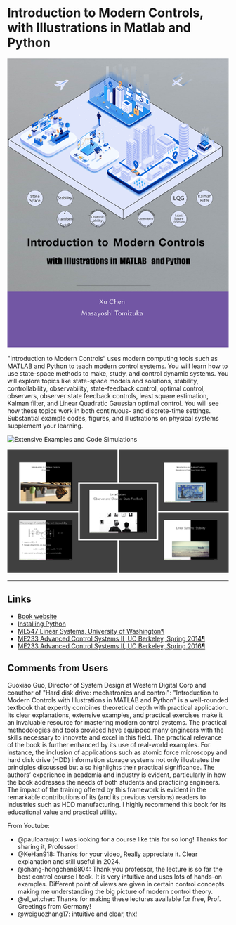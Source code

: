 # Introduction to Modern Controls, with Illustrations in Matlab and Python

![](/assets/images/frontcover.png)

"Introduction to Modern Controls“ uses modern computing tools such as MATLAB and Python to teach modern control systems. You will learn how to use state-space methods to make, study, and control dynamic systems. You will explore topics like state-space models and solutions, stability, controllability, observability, state-feedback control, optimal control, observers, observer state feedback controls, least square estimation, Kalman filter, and Linear Quadratic Gaussian optimal control. You will see how these topics work in both continuous- and discrete-time settings. Substantial example codes, figures, and illustrations on physical systems supplement your learning.

![Extensive Examples and Code Simulations](/assets/images/ample-examples.gif)

![Full-Stack Lecture Materials](/assets/images/dark-light-demo-5.jpg)

---

## Links

- [Book website](https://mcimp-book.github.io/mcimp/)
- [Installing Python](/_pages/how-to-install-python.md)
- [ME547 Linear Systems, University of Washington¶](https://faculty.washington.edu/chx/teaching/me547/)
- [ME233 Advanced Control Systems II, UC Berkeley, Spring 2014¶](https://faculty.washington.edu/chx/teaching/advcontrol2/)
- [ME233 Advanced Control Systems II, UC Berkeley, Spring 2016¶](https://berkeley-me233.github.io)




## Comments from Users
Guoxiao Guo, Director of System Design at Western Digital Corp and coauthor of "Hard disk drive: mechatronics and control": "Introduction to Modern Controls with Illustrations in MATLAB and Python" is a well-rounded textbook that expertly combines theoretical depth with practical application. Its clear explanations, extensive examples, and practical exercises make it an invaluable resource for mastering modern control systems. The practical methodologies and tools provided have equipped many engineers with the skills necessary to innovate and excel in this field. The practical relevance of the book is further enhanced by its use of real-world examples. For instance, the inclusion of applications such as atomic force microscopy and hard disk drive (HDD) information storage systems not only illustrates the principles discussed but also highlights their practical significance. The authors’ experience in academia and industry is evident, particularly in how the book addresses the needs of both students and practicing engineers. The impact of the training offered by this framework is evident in the remarkable contributions of its (and its previous versions) readers to industries such as HDD manufacturing. I highly recommend this book for its educational value and practical utility.

From Youtube:
- @pauloaraujo: I was looking for a course like this for so long! Thanks for sharing it, Professor! 
- @KeHan918: Thanks for your video, Really appreciate it. Clear explanation and still useful in 2024. 
- @chang-hongchen6804: Thank you professor, the lecture is so far the best control course I took. It is very intuitive and uses lots of hands-on examples. Different point of views are given in certain control concepts making me understanding the big picture of modern control theory. 
- @el_witcher: Thanks for making these lectures available for free, Prof. Greetings from Germany! 
- @weiguozhang17: intuitive and clear, thx!
